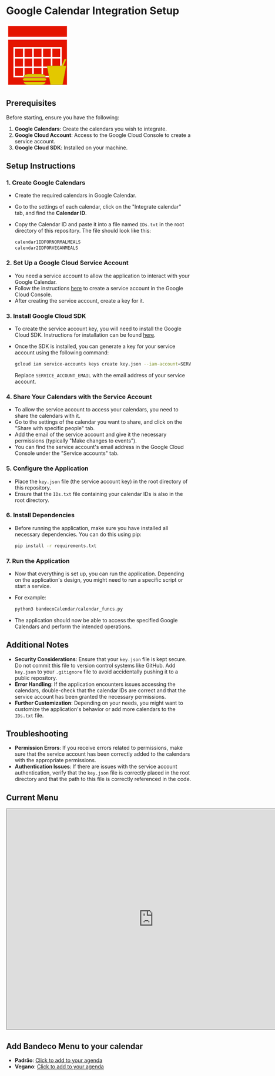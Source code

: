 # Google Calendar Integration Setup

![Icon](./bandecocalendar.png)

## Prerequisites

Before starting, ensure you have the following:

1. **Google Calendars**: Create the calendars you wish to integrate.
2. **Google Cloud Account**: Access to the Google Cloud Console to create a service account.
3. **Google Cloud SDK**: Installed on your machine.

## Setup Instructions

### 1. Create Google Calendars

- Create the required calendars in Google Calendar.
- Go to the settings of each calendar, click on the "Integrate calendar" tab, and find the **Calendar ID**.
- Copy the Calendar ID and paste it into a file named `IDs.txt` in the root directory of this repository. The file should look like this:

    ```text
    calendar1IDFORNORMALMEALS
    calendar2IDFORVEGANMEALS
    ```

### 2. Set Up a Google Cloud Service Account

- You need a service account to allow the application to interact with your Google Calendar.
- Follow the instructions [here](https://cloud.google.com/iam/docs/creating-managing-service-accounts) to create a service account in the Google Cloud Console.
- After creating the service account, create a key for it.

### 3. Install Google Cloud SDK

- To create the service account key, you will need to install the Google Cloud SDK. Instructions for installation can be found [here](https://cloud.google.com/sdk/docs/install-sdk).
- Once the SDK is installed, you can generate a key for your service account using the following command:

    ```bash
    gcloud iam service-accounts keys create key.json --iam-account=SERVICE_ACCOUNT_EMAIL
    ```

    Replace `SERVICE_ACCOUNT_EMAIL` with the email address of your service account.

### 4. Share Your Calendars with the Service Account

- To allow the service account to access your calendars, you need to share the calendars with it.
- Go to the settings of the calendar you want to share, and click on the "Share with specific people" tab.
- Add the email of the service account and give it the necessary permissions (typically "Make changes to events").
- You can find the service account's email address in the Google Cloud Console under the "Service accounts" tab.

### 5. Configure the Application

- Place the `key.json` file (the service account key) in the root directory of this repository.
- Ensure that the `IDs.txt` file containing your calendar IDs is also in the root directory.

### 6. Install Dependencies

- Before running the application, make sure you have installed all necessary dependencies. You can do this using pip:

    ```bash
    pip install -r requirements.txt
    ```

### 7. Run the Application

- Now that everything is set up, you can run the application. Depending on the application's design, you might need to run a specific script or start a service.
- For example:

    ```bash
    python3 bandecoCalendar/calendar_funcs.py
    ```

- The application should now be able to access the specified Google Calendars and perform the intended operations.

## Additional Notes

- **Security Considerations**: Ensure that your `key.json` file is kept secure. Do not commit this file to version control systems like GitHub. Add `key.json` to your `.gitignore` file to avoid accidentally pushing it to a public repository.
- **Error Handling**: If the application encounters issues accessing the calendars, double-check that the calendar IDs are correct and that the service account has been granted the necessary permissions.
- **Further Customization**: Depending on your needs, you might want to customize the application's behavior or add more calendars to the `IDs.txt` file.

## Troubleshooting

- **Permission Errors**: If you receive errors related to permissions, make sure that the service account has been correctly added to the calendars with the appropriate permissions.
- **Authentication Issues**: If there are issues with the service account authentication, verify that the `key.json` file is correctly placed in the root directory and that the path to this file is correctly referenced in the code.


## Current Menu

<iframe src="https://calendar.google.com/calendar/embed?height=600&wkst=1&ctz=America%2FRecife&bgcolor=%23ffffff&mode=WEEK&src=ZGRlODJjZGJmYjgwNmY3NzlkNWZiYzJiZWRkZjQ1YmMxNDBiYTQzYTQzZDI2NDQ2OWQ0MjU1OGNlMzkzMjY5N0Bncm91cC5jYWxlbmRhci5nb29nbGUuY29t&src=YzczOTA2NTJjYmU2ZTA1ZmY5NzhiOTcwODdhYmIzNWE0N2VjMjU4NGEzODkxNmViZDE5ZDg0Mjg4NDA0ZTUyM0Bncm91cC5jYWxlbmRhci5nb29nbGUuY29t&color=%233F51B5&color=%23795548" style="border:solid 1px #777" width="800" height="600" frameborder="0" scrolling="no"></iframe>

## Add Bandeco Menu to your calendar

- **Padrão**: [Click to add to your agenda](https://calendar.google.com/calendar/u/1?cid=ZGRlODJjZGJmYjgwNmY3NzlkNWZiYzJiZWRkZjQ1YmMxNDBiYTQzYTQzZDI2NDQ2OWQ0MjU1OGNlMzkzMjY5N0Bncm91cC5jYWxlbmRhci5nb29nbGUuY29t)
- **Vegano**: [Click to add to your agenda](https://calendar.google.com/calendar/u/1?cid=YzczOTA2NTJjYmU2ZTA1ZmY5NzhiOTcwODdhYmIzNWE0N2VjMjU4NGEzODkxNmViZDE5ZDg0Mjg4NDA0ZTUyM0Bncm91cC5jYWxlbmRhci5nb29nbGUuY29t)